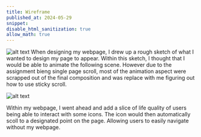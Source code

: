 ```yaml
---
title: Wireframe
published_at: 2024-05-29
snippet: 
disable_html_sanitization: true
allow_math: true
---
```


![alt text](png/WebSketch.PNG)
When designing my webpage, I drew up a rough sketch of what I wanted to design my page to appear. Within this sketch, I thought that I would be able to animate the following scene. However due to the assignment bieng single page scroll, most of the animation aspect were scrapped out of the final composition and was replace with me figuring out how to use sticky scroll. 

![alt text](png/TransitionWeb.png)

Within my webpage, I went ahead and add a slice of life quality of users being able to interact with some icons. The icon would then automatically scoll to a designated point on the page. Allowing users to easily navigate without my webpage. 